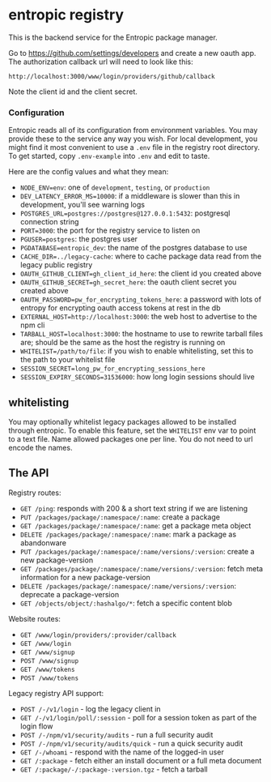 # entropic registry

This is the backend service for the Entropic package manager.


Go to https://github.com/settings/developers and create a new oauth app. The authorization callback url will need to look like this:

```
http://localhost:3000/www/login/providers/github/callback
```

Note the client id and the client secret.

### Configuration

Entropic reads all of its configuration from environment variables. You may provide these to the service any way you wish. For local development, you might find it most convenient to use a `.env` file in the registry root directory. To get started, copy `.env-example` into `.env` and edit to taste.

Here are the config values and what they mean:

* `NODE_ENV=env`: one of `development`, `testing`, or `production`
* `DEV_LATENCY_ERROR_MS=10000`: if a middleware is slower than this in development, you'll see warning logs
* `POSTGRES_URL=postgres://postgres@127.0.0.1:5432`: postgresql connection string
* `PORT=3000`: the port for the registry service to listen on
* `PGUSER=postgres`: the postgres user
* `PGDATABASE=entropic_dev`: the name of the postgres database to use
* `CACHE_DIR=../legacy-cache`: where to cache package data read from the legacy public registry
* `OAUTH_GITHUB_CLIENT=gh_client_id_here`: the client id you created above
* `OAUTH_GITHUB_SECRET=gh_secret_here`: the oauth client secret you created above
* `OAUTH_PASSWORD=pw_for_encrypting_tokens_here`: a password with lots of entropy for encrypting oauth access tokens at rest in the db
* `EXTERNAL_HOST=http://localhost:3000`: the web host to advertise to the npm cli
* `TARBALL_HOST=localhost:3000`: the hostname to use to rewrite tarball files are; should be the same as the host the registry is running on
* `WHITELIST=/path/to/file`: if you wish to enable whitelisting, set this to the path to your whitelist file
* `SESSION_SECRET=long_pw_for_encrypting_sessions_here`
* `SESSION_EXPIRY_SECONDS=31536000`: how long login sessions should live


## whitelisting

You may optionally whitelist legacy packages allowed to be installed through entropic. To enable this feature, set the `WHITELIST` env var to point to a text file. Name allowed packages one per line. You do not need to url encode the names.

## The API

Registry routes:

* `GET /ping`: responds with 200 & a short text string if we are listening
* `PUT /packages/package/:namespace/:name`: create a package
* `GET /packages/package/:namespace/:name`: get a package meta object
* `DELETE /packages/package/:namespace/:name`: mark a package as abandonware
* `PUT /packages/package/:namespace/:name/versions/:version`: create a new package-version
* `GET /packages/package/:namespace/:name/versions/:version`: fetch meta information for a new package-version
* `DELETE /packages/package/:namespace/:name/versions/:version`: deprecate a package-version
* `GET /objects/object/:hashalgo/*`: fetch a specific content blob

Website routes:

* `GET /www/login/providers/:provider/callback`
* `GET /www/login`
* `GET /www/signup`
* `POST /www/signup`
* `GET /www/tokens`
* `POST /www/tokens`

Legacy registry API support:

* `POST /-/v1/login` - log the legacy client in
* `GET /-/v1/login/poll/:session` - poll for a session token as part of the login flow
* `POST /-/npm/v1/security/audits` - run a full security audit
* `POST /-/npm/v1/security/audits/quick` - run a quick security audit
* `GET /-/whoami` - respond with the name of the logged-in user
* `GET /:package` - fetch either an install document or a full meta document
* `GET /:package/-/:package-:version.tgz` - fetch a tarball
